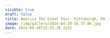 ```yaml
---
visible: true
draft: false
title: America The Great Tour- Pittsburgh, PA
image: /img/gallery/2024-04-29-18.37.06.jpg
date: 2024-04-26T15:35:28.322Z
---
```

